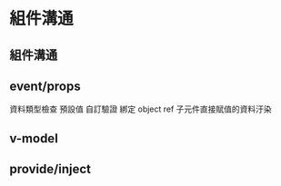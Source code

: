 <!-- ---
layout: page
--- -->

# 組件溝通


## 組件溝通
## event/props
資料類型檢查
預設值
自訂驗證
綁定 object ref 子元件直接賦值的資料汙染
## v-model
## provide/inject
